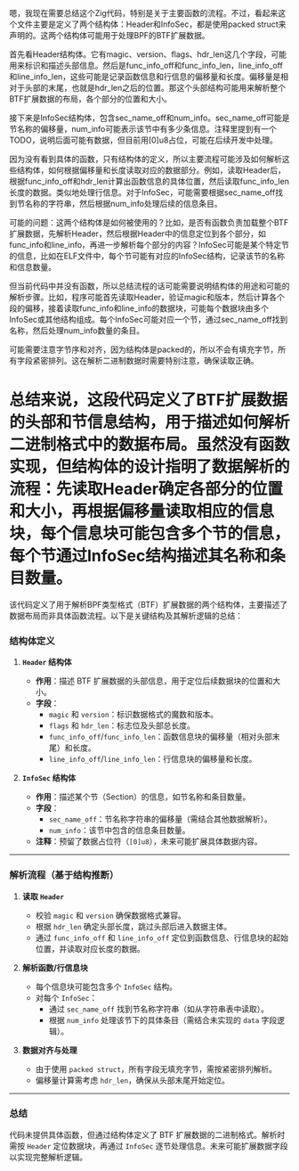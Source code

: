 嗯，我现在需要总结这个Zig代码，特别是关于主要函数的流程。不过，看起来这个文件主要是定义了两个结构体：Header和InfoSec，都是使用packed struct来声明的。这两个结构体可能用于处理BPF的BTF扩展数据。

首先看Header结构体。它有magic、version、flags、hdr_len这几个字段，可能用来标识和描述头部信息。然后是func_info_off和func_info_len，line_info_off和line_info_len，这些可能是记录函数信息和行信息的偏移量和长度。偏移量是相对于头部的末尾，也就是hdr_len之后的位置。那这个头部结构可能用来解析整个BTF扩展数据的布局，各个部分的位置和大小。

接下来是InfoSec结构体，包含sec_name_off和num_info。sec_name_off可能是节名称的偏移量，num_info可能表示该节中有多少条信息。注释里提到有一个TODO，说明后面可能有数据，但目前用[0]u8占位，可能在后续开发中处理。

因为没有看到具体的函数，只有结构体的定义，所以主要流程可能涉及如何解析这些结构体，如何根据偏移量和长度读取对应的数据部分。例如，读取Header后，根据func_info_off和hdr_len计算出函数信息的具体位置，然后读取func_info_len长度的数据。类似地处理行信息。对于InfoSec，可能需要根据sec_name_off找到节名称的字符串，然后根据num_info处理后续的信息条目。

可能的问题：这两个结构体是如何被使用的？比如，是否有函数负责加载整个BTF扩展数据，先解析Header，然后根据Header中的信息定位到各个部分，如func_info和line_info，再进一步解析每个部分的内容？InfoSec可能是某个特定节的信息，比如在ELF文件中，每个节可能有对应的InfoSec结构，记录该节的名称和信息数量。

但当前代码中并没有函数，所以总结流程的话可能需要说明结构体的用途和可能的解析步骤。比如，程序可能首先读取Header，验证magic和版本，然后计算各个段的偏移，接着读取func_info和line_info的数据块，可能每个数据块由多个InfoSec或其他结构组成。每个InfoSec可能对应一个节，通过sec_name_off找到名称，然后处理num_info数量的条目。

可能需要注意字节序和对齐，因为结构体是packed的，所以不会有填充字节，所有字段紧密排列。这在解析二进制数据时需要特别注意，确保读取正确。

总结来说，这段代码定义了BTF扩展数据的头部和节信息结构，用于描述如何解析二进制格式中的数据布局。虽然没有函数实现，但结构体的设计指明了数据解析的流程：先读取Header确定各部分的位置和大小，再根据偏移量读取相应的信息块，每个信息块可能包含多个节的信息，每个节通过InfoSec结构描述其名称和条目数量。
================================================
该代码定义了用于解析BPF类型格式（BTF）扩展数据的两个结构体，主要描述了数据布局而非具体函数流程。以下是关键结构及其解析逻辑的总结：

### 结构体定义
1. **`Header` 结构体**  
   - **作用**：描述 BTF 扩展数据的头部信息，用于定位后续数据块的位置和大小。
   - **字段**：
     - `magic` 和 `version`：标识数据格式的魔数和版本。
     - `flags` 和 `hdr_len`：标志位及头部总长度。
     - `func_info_off`/`func_info_len`：函数信息块的偏移量（相对头部末尾）和长度。
     - `line_info_off`/`line_info_len`：行信息块的偏移量和长度。

2. **`InfoSec` 结构体**  
   - **作用**：描述某个节（Section）的信息，如节名称和条目数量。
   - **字段**：
     - `sec_name_off`：节名称字符串的偏移量（需结合其他数据解析）。
     - `num_info`：该节中包含的信息条目数量。
   - **注释**：预留了数据占位符（`[0]u8`），未来可能扩展具体数据内容。

---

### 解析流程（基于结构推断）
1. **读取 `Header`**  
   - 校验 `magic` 和 `version` 确保数据格式兼容。
   - 根据 `hdr_len` 确定头部长度，跳过头部后进入数据主体。
   - 通过 `func_info_off` 和 `line_info_off` 定位到函数信息、行信息块的起始位置，并读取对应长度的数据。

2. **解析函数/行信息块**  
   - 每个信息块可能包含多个 `InfoSec` 结构。
   - 对每个 `InfoSec`：
     - 通过 `sec_name_off` 找到节名称字符串（如从字符串表中读取）。
     - 根据 `num_info` 处理该节下的具体条目（需结合未实现的 `data` 字段逻辑）。

3. **数据对齐与处理**  
   - 由于使用 `packed struct`，所有字段无填充字节，需按紧密排列解析。
   - 偏移量计算需考虑 `hdr_len`，确保从头部末尾开始定位。

---

### 总结
代码未提供具体函数，但通过结构体定义了 BTF 扩展数据的二进制格式。解析时需按 `Header` 定位数据块，再通过 `InfoSec` 逐节处理信息。未来可能扩展数据字段以实现完整解析逻辑。